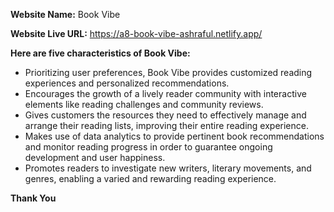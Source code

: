 **Website Name:** Book Vibe


**Website Live URL:** https://a8-book-vibe-ashraful.netlify.app/

**Here are five characteristics of Book Vibe:**

* Prioritizing user preferences, Book Vibe provides customized reading experiences and personalized recommendations.
* Encourages the growth of a lively reader community with interactive elements like reading challenges and community reviews.
* Gives customers the resources they need to effectively manage and arrange their reading lists, improving their entire reading experience.
* Makes use of data analytics to provide pertinent book recommendations and monitor reading progress in order to guarantee ongoing development and user happiness.
* Promotes readers to investigate new writers, literary movements, and genres, enabling a varied and rewarding reading experience.


**Thank You**
